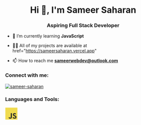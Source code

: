 <h1 align="center">Hi 👋, I'm Sameer Saharan</h1>
<h3 align="center">Aspiring Full Stack Developer</h3>

- 🌱 I’m currently learning **JavaScript**

- 👨‍💻 All of my projects are available at <a> href="https://sameersaharan.vercel.app" </a>

- 📫 How to reach me **sameerwebdev@outlook.com**

<h3 align="left">Connect with me:</h3>
<p align="left">
<a href="https://linkedin.com/in/sameer-saharan" target="blank"><img align="center" src="https://raw.githubusercontent.com/rahuldkjain/github-profile-readme-generator/master/src/images/icons/Social/linked-in-alt.svg" alt="sameer-saharan" height="30" width="40" /></a>
</p>

<h3 align="left">Languages and Tools:</h3>
<p align="left"> <a href="https://developer.mozilla.org/en-US/docs/Web/JavaScript" target="_blank" rel="noreferrer"> <img src="https://raw.githubusercontent.com/devicons/devicon/master/icons/javascript/javascript-original.svg" alt="javascript" width="40" height="40"/> </a> </p>
